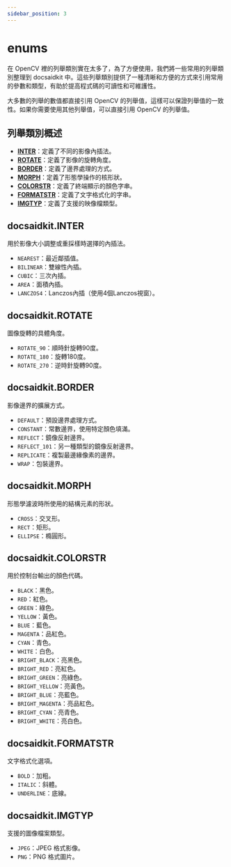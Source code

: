 ```yaml
---
sidebar_position: 3
---
```


# enums

在 OpenCV 裡的列舉類別實在太多了，為了方便使用，我們將一些常用的列舉類別整理到 docsaidkit 中。這些列舉類別提供了一種清晰和方便的方式來引用常用的參數和類型，有助於提高程式碼的可讀性和可維護性。

大多數的列舉的數值都直接引用 OpenCV 的列舉值，這樣可以保證列舉值的一致性。如果你需要使用其他列舉值，可以直接引用 OpenCV 的列舉值。

## 列舉類別概述

- [**INTER**](https://github.com/DocsaidLab/DocsaidKit/blob/012540eebaebb2718987dd3ec0f7dcf40f403caa/docsaidkit/enums.py#L12)：定義了不同的影像內插法。
- [**ROTATE**](https://github.com/DocsaidLab/DocsaidKit/blob/012540eebaebb2718987dd3ec0f7dcf40f403caa/docsaidkit/enums.py#L20)：定義了影像的旋轉角度。
- [**BORDER**](https://github.com/DocsaidLab/DocsaidKit/blob/012540eebaebb2718987dd3ec0f7dcf40f403caa/docsaidkit/enums.py#L26)：定義了邊界處理的方式。
- [**MORPH**](https://github.com/DocsaidLab/DocsaidKit/blob/012540eebaebb2718987dd3ec0f7dcf40f403caa/docsaidkit/enums.py#L35)：定義了形態學操作的核形狀。
- [**COLORSTR**](https://github.com/DocsaidLab/DocsaidKit/blob/012540eebaebb2718987dd3ec0f7dcf40f403caa/docsaidkit/enums.py#L41)：定義了終端顯示的顏色字串。
- [**FORMATSTR**](https://github.com/DocsaidLab/DocsaidKit/blob/012540eebaebb2718987dd3ec0f7dcf40f403caa/docsaidkit/enums.py#L60)：定義了文字格式化的字串。
- [**IMGTYP**](https://github.com/DocsaidLab/DocsaidKit/blob/012540eebaebb2718987dd3ec0f7dcf40f403caa/docsaidkit/enums.py#L66)：定義了支援的映像檔類型。

## docsaidkit.INTER

用於影像大小調整或重採樣時選擇的內插法。

- `NEAREST`：最近鄰插值。
- `BILINEAR`：雙線性內插。
- `CUBIC`：三次內插。
- `AREA`：面積內插。
- `LANCZOS4`：Lanczos內插（使用4個Lanczos視窗）。

## docsaidkit.ROTATE

圖像旋轉的具體角度。

- `ROTATE_90`：順時針旋轉90度。
- `ROTATE_180`：旋轉180度。
- `ROTATE_270`：逆時針旋轉90度。

## docsaidkit.BORDER

影像邊界的擴展方式。

- `DEFAULT`：預設邊界處理方式。
- `CONSTANT`：常數邊界，使用特定顏色填滿。
- `REFLECT`：鏡像反射邊界。
- `REFLECT_101`：另一種類型的鏡像反射邊界。
- `REPLICATE`：複製最邊緣像素的邊界。
- `WRAP`：包裝邊界。

## docsaidkit.MORPH

形態學濾波時所使用的結構元素的形狀。

- `CROSS`：交叉形。
- `RECT`：矩形。
- `ELLIPSE`：橢圓形。

## docsaidkit.COLORSTR

用於控制台輸出的顏色代碼。

- `BLACK`：黑色。
- `RED`：紅色。
- `GREEN`：綠色。
- `YELLOW`：黃色。
- `BLUE`：藍色。
- `MAGENTA`：品紅色。
- `CYAN`：青色。
- `WHITE`：白色。
- `BRIGHT_BLACK`：亮黑色。
- `BRIGHT_RED`：亮紅色。
- `BRIGHT_GREEN`：亮綠色。
- `BRIGHT_YELLOW`：亮黃色。
- `BRIGHT_BLUE`：亮藍色。
- `BRIGHT_MAGENTA`：亮品紅色。
- `BRIGHT_CYAN`：亮青色。
- `BRIGHT_WHITE`：亮白色。

## docsaidkit.FORMATSTR

文字格式化選項。

- `BOLD`：加粗。
- `ITALIC`：斜體。
- `UNDERLINE`：底線。

## docsaidkit.IMGTYP

支援的圖像檔案類型。

- `JPEG`：JPEG 格式影像。
- `PNG`：PNG 格式圖片。
